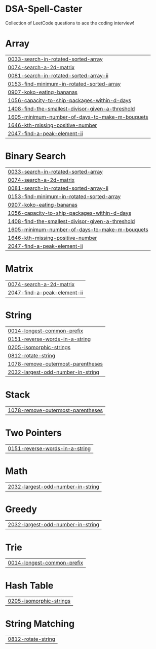# DSA-Spell-Caster
Collection of LeetCode questions to ace the coding interview!


# Array
|  |
| ------- |
| [0033-search-in-rotated-sorted-array](https://github.com/CodeSpellcasterX/DSA-Spell-Caster/tree/master/0033-search-in-rotated-sorted-array) |
| [0074-search-a-2d-matrix](https://github.com/CodeSpellcasterX/DSA-Spell-Caster/tree/master/0074-search-a-2d-matrix) |
| [0081-search-in-rotated-sorted-array-ii](https://github.com/CodeSpellcasterX/DSA-Spell-Caster/tree/master/0081-search-in-rotated-sorted-array-ii) |
| [0153-find-minimum-in-rotated-sorted-array](https://github.com/CodeSpellcasterX/DSA-Spell-Caster/tree/master/0153-find-minimum-in-rotated-sorted-array) |
| [0907-koko-eating-bananas](https://github.com/CodeSpellcasterX/DSA-Spell-Caster/tree/master/0907-koko-eating-bananas) |
| [1056-capacity-to-ship-packages-within-d-days](https://github.com/CodeSpellcasterX/DSA-Spell-Caster/tree/master/1056-capacity-to-ship-packages-within-d-days) |
| [1408-find-the-smallest-divisor-given-a-threshold](https://github.com/CodeSpellcasterX/DSA-Spell-Caster/tree/master/1408-find-the-smallest-divisor-given-a-threshold) |
| [1605-minimum-number-of-days-to-make-m-bouquets](https://github.com/CodeSpellcasterX/DSA-Spell-Caster/tree/master/1605-minimum-number-of-days-to-make-m-bouquets) |
| [1646-kth-missing-positive-number](https://github.com/CodeSpellcasterX/DSA-Spell-Caster/tree/master/1646-kth-missing-positive-number) |
| [2047-find-a-peak-element-ii](https://github.com/CodeSpellcasterX/DSA-Spell-Caster/tree/master/2047-find-a-peak-element-ii) |
# Binary Search
|  |
| ------- |
| [0033-search-in-rotated-sorted-array](https://github.com/CodeSpellcasterX/DSA-Spell-Caster/tree/master/0033-search-in-rotated-sorted-array) |
| [0074-search-a-2d-matrix](https://github.com/CodeSpellcasterX/DSA-Spell-Caster/tree/master/0074-search-a-2d-matrix) |
| [0081-search-in-rotated-sorted-array-ii](https://github.com/CodeSpellcasterX/DSA-Spell-Caster/tree/master/0081-search-in-rotated-sorted-array-ii) |
| [0153-find-minimum-in-rotated-sorted-array](https://github.com/CodeSpellcasterX/DSA-Spell-Caster/tree/master/0153-find-minimum-in-rotated-sorted-array) |
| [0907-koko-eating-bananas](https://github.com/CodeSpellcasterX/DSA-Spell-Caster/tree/master/0907-koko-eating-bananas) |
| [1056-capacity-to-ship-packages-within-d-days](https://github.com/CodeSpellcasterX/DSA-Spell-Caster/tree/master/1056-capacity-to-ship-packages-within-d-days) |
| [1408-find-the-smallest-divisor-given-a-threshold](https://github.com/CodeSpellcasterX/DSA-Spell-Caster/tree/master/1408-find-the-smallest-divisor-given-a-threshold) |
| [1605-minimum-number-of-days-to-make-m-bouquets](https://github.com/CodeSpellcasterX/DSA-Spell-Caster/tree/master/1605-minimum-number-of-days-to-make-m-bouquets) |
| [1646-kth-missing-positive-number](https://github.com/CodeSpellcasterX/DSA-Spell-Caster/tree/master/1646-kth-missing-positive-number) |
| [2047-find-a-peak-element-ii](https://github.com/CodeSpellcasterX/DSA-Spell-Caster/tree/master/2047-find-a-peak-element-ii) |
# Matrix
|  |
| ------- |
| [0074-search-a-2d-matrix](https://github.com/CodeSpellcasterX/DSA-Spell-Caster/tree/master/0074-search-a-2d-matrix) |
| [2047-find-a-peak-element-ii](https://github.com/CodeSpellcasterX/DSA-Spell-Caster/tree/master/2047-find-a-peak-element-ii) |
# String
|  |
| ------- |
| [0014-longest-common-prefix](https://github.com/CodeSpellcasterX/DSA-Spell-Caster/tree/master/0014-longest-common-prefix) |
| [0151-reverse-words-in-a-string](https://github.com/CodeSpellcasterX/DSA-Spell-Caster/tree/master/0151-reverse-words-in-a-string) |
| [0205-isomorphic-strings](https://github.com/CodeSpellcasterX/DSA-Spell-Caster/tree/master/0205-isomorphic-strings) |
| [0812-rotate-string](https://github.com/CodeSpellcasterX/DSA-Spell-Caster/tree/master/0812-rotate-string) |
| [1078-remove-outermost-parentheses](https://github.com/CodeSpellcasterX/DSA-Spell-Caster/tree/master/1078-remove-outermost-parentheses) |
| [2032-largest-odd-number-in-string](https://github.com/CodeSpellcasterX/DSA-Spell-Caster/tree/master/2032-largest-odd-number-in-string) |
# Stack
|  |
| ------- |
| [1078-remove-outermost-parentheses](https://github.com/CodeSpellcasterX/DSA-Spell-Caster/tree/master/1078-remove-outermost-parentheses) |
# Two Pointers
|  |
| ------- |
| [0151-reverse-words-in-a-string](https://github.com/CodeSpellcasterX/DSA-Spell-Caster/tree/master/0151-reverse-words-in-a-string) |
# Math
|  |
| ------- |
| [2032-largest-odd-number-in-string](https://github.com/CodeSpellcasterX/DSA-Spell-Caster/tree/master/2032-largest-odd-number-in-string) |
# Greedy
|  |
| ------- |
| [2032-largest-odd-number-in-string](https://github.com/CodeSpellcasterX/DSA-Spell-Caster/tree/master/2032-largest-odd-number-in-string) |
# Trie
|  |
| ------- |
| [0014-longest-common-prefix](https://github.com/CodeSpellcasterX/DSA-Spell-Caster/tree/master/0014-longest-common-prefix) |
# Hash Table
|  |
| ------- |
| [0205-isomorphic-strings](https://github.com/CodeSpellcasterX/DSA-Spell-Caster/tree/master/0205-isomorphic-strings) |
# String Matching
|  |
| ------- |
| [0812-rotate-string](https://github.com/CodeSpellcasterX/DSA-Spell-Caster/tree/master/0812-rotate-string) |